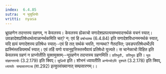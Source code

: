 ```yaml
---
index:  6.4.85
sutra:  न भूसुधियोः
vritti:  nyasa
---
```


भ्रूग्रहणेन तदन्तस्य ग्रहणम्, न केवलस्य। केवलस्य ह्येकाचो यणादेशप्रापत्यसम्भवादनर्थकं वचनं स्यात्। उवङादेशप्रतिषेधार्थत्वान्नानर्थकमिति चत्? न; एवं हि `वर्षाभ्वश्च` (6.4.84) इति यणादेशविधानमनर्थकं स्यात्, यदि ह्ययं यणादेशस्य प्रतिषेधः स्यात्--एवं हि तत् सर्थकं भवति, नान्यथा? नैतदस्ति; उवङपरतिषेधार्थेऽपि ह्यस्मिंस्तन्नियमार्थं स्यात्। एवं तर्हि यणो यत्रानुवृत्तिस्तस्यैवायं प्रतिषेधो युज्यते। स चानेकाचो विहित इति केवलस्य ग्रहणं न प्राप्नोतीति युक्तमुक्तम्--भूग्रहणेन तदन्तस्य ग्रहणमिति।
`प्रतिभुवौ, प्रतिभुवः` इति। `भुवः संज्ञान्तरयोः` (3.2.179) इति क्विप्। `सुधियौ` इति। शोभनं ध्यायतीति `अन्येभ्योऽपि दृश्यते` (3.2.178) इति क्विप्, `ध्यायतेः सम्प्रसारणञ्च` (वा.292) इत्युपसंख्यानात् सम्प्रसारणम्।।

